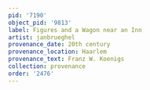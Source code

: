 ```yaml
---
pid: '7190'
object_pid: '9813'
label: Figures and a Wagon near an Inn
artist: janbrueghel
provenance_date: 20th century
provenance_location: Haarlem
provenance_text: Franz W. Koenigs
collection: provenance
order: '2476'
---
```

